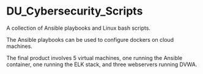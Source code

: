# DU_Cybersecurity_Scripts

A collection of Ansible playbooks and Linux bash scripts.

The Ansible playbooks can be used to configure dockers on cloud machines.

The final product involves 5 virtual machines, one running the Ansible container, one running the ELK stack, and three webservers running DVWA.
